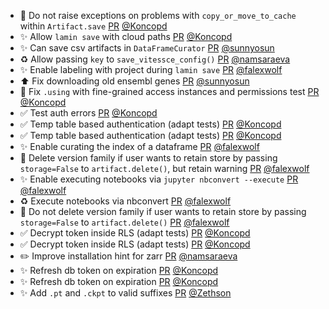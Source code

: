 - 🥅 Do not raise exceptions on problems with `copy_or_move_to_cache` within `Artifact.save` [PR](https://github.com/laminlabs/lamindb/pull/2699) [@Koncopd](https://github.com/Koncopd)
- ✨ Allow `lamin save` with cloud paths [PR](https://github.com/laminlabs/lamin-cli/pull/129) [@Koncopd](https://github.com/Koncopd)
- ✨ Can save csv artifacts in `DataFrameCurator` [PR](https://github.com/laminlabs/lamindb/pull/2696) [@sunnyosun](https://github.com/sunnyosun)
- ♻️ Allow passing `key` to `save_vitessce_config()` [PR](https://github.com/laminlabs/lamindb/pull/2694) [@namsaraeva](https://github.com/namsaraeva)
- ✨ Enable labeling with project during `lamin save` [PR](https://github.com/laminlabs/lamin-cli/pull/130) [@falexwolf](https://github.com/falexwolf)
- ⬆️ Fix downloading old ensembl genes [PR](https://github.com/laminlabs/lamindb/pull/2698) [@sunnyosun](https://github.com/sunnyosun)
- 🐛 Fix `.using` with fine-grained access instances and permissions test [PR](https://github.com/laminlabs/lamindb/pull/2697) [@Koncopd](https://github.com/Koncopd)
- ✅ Test auth errors [PR](https://github.com/laminlabs/lamindb-setup/pull/1025) [@Koncopd](https://github.com/Koncopd)
- ✅ Temp table based authentication (adapt tests) [PR](https://github.com/laminlabs/lamindb/pull/2682) [@Koncopd](https://github.com/Koncopd)
- ✅ Temp table based authentication (adapt tests) [PR](https://github.com/laminlabs/lamindb-setup/pull/1024) [@Koncopd](https://github.com/Koncopd)
- ✨ Enable curating the index of a dataframe [PR](https://github.com/laminlabs/lamindb/pull/2688) [@falexwolf](https://github.com/falexwolf)
- 🐛 Delete version family if user wants to retain store by passing `storage=False` to `artifact.delete()`, but retain warning [PR](https://github.com/laminlabs/lamindb/pull/2687) [@falexwolf](https://github.com/falexwolf)
- ✨ Enable executing notebooks via `jupyter nbconvert --execute` [PR](https://github.com/laminlabs/lamindb/pull/2684) [@falexwolf](https://github.com/falexwolf)
- ♻️ Execute notebooks via nbconvert [PR](https://github.com/laminlabs/lamin-cli/pull/128) [@falexwolf](https://github.com/falexwolf)
- 🐛 Do not delete version family if user wants to retain store by passing `storage=False` to `artifact.delete()` [PR](https://github.com/laminlabs/lamindb/pull/2683) [@falexwolf](https://github.com/falexwolf)
- ✅ Decrypt token inside RLS (adapt tests) [PR](https://github.com/laminlabs/lamindb/pull/2680) [@Koncopd](https://github.com/Koncopd)
- ✅ Decrypt token inside RLS (adapt tests) [PR](https://github.com/laminlabs/lamindb-setup/pull/1023) [@Koncopd](https://github.com/Koncopd)
- ✏️ Improve installation hint for zarr [PR](https://github.com/laminlabs/lamindb/pull/2681) [@namsaraeva](https://github.com/namsaraeva)
- ✨ Refresh db token on expiration [PR](https://github.com/laminlabs/lamindb/pull/2674) [@Koncopd](https://github.com/Koncopd)
- ✨ Refresh db token on expiration [PR](https://github.com/laminlabs/lamindb-setup/pull/1020) [@Koncopd](https://github.com/Koncopd)
- ✨ Add `.pt` and `.ckpt` to valid suffixes [PR](https://github.com/laminlabs/lamindb-setup/pull/1018) [@Zethson](https://github.com/Zethson)
